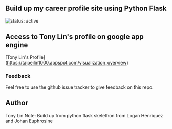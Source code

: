 ## Build up my career profile site using Python Flask 

![status: active](https://img.shields.io/badge/status-active-red.svg)

## Access to Tony Lin's profile on google app engine
[Tony Lin's Profile] (https://taipeilin1000.appspot.com/visualization_overview)

### Feedback
Feel free to use the github issue tracker to give feedback on this repo.

## Author
Tony Lin
Note: Build up from python flask skelethon from Logan Henriquez and Johan Euphrosine

